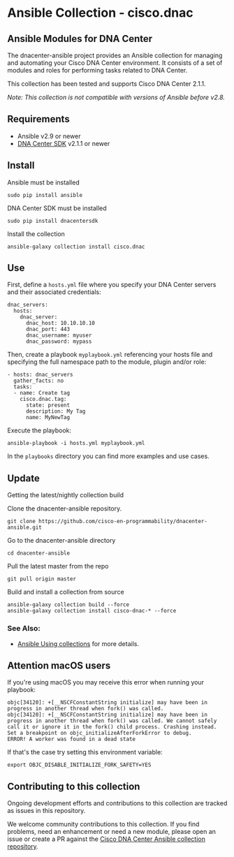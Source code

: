 # Ansible Collection - cisco.dnac

## Ansible Modules for DNA Center

The dnacenter-ansible project provides an Ansible collection for managing and automating your Cisco DNA Center environment. It consists of a set of modules and roles for performing tasks related to DNA Center.

This collection has been tested and supports Cisco DNA Center 2.1.1.

*Note: This collection is not compatible with versions of Ansible before v2.8.*

## Requirements
- Ansible v2.9 or newer
- [DNA Center SDK](https://github.com/cisco-en-programmability/dnacentersdk) v2.1.1 or newer

## Install
Ansible must be installed
```
sudo pip install ansible
```

DNA Center SDK must be installed
```
sudo pip install dnacentersdk
```

Install the collection
```
ansible-galaxy collection install cisco.dnac
```
## Use
First, define a `hosts.yml` file where you specify your DNA Center servers and their associated credentials:
```
dnac_servers:
  hosts:
    dnac_server:
      dnac_host: 10.10.10.10
      dnac_port: 443
      dnac_username: myuser
      dnac_password: mypass
```

Then, create a playbook `myplaybook.yml` referencing your hosts file and specifying the full namespace path to the module, plugin and/or role:
```
- hosts: dnac_servers
  gather_facts: no
  tasks:
  - name: Create tag
    cisco.dnac.tag:
      state: present
      description: My Tag
      name: MyNewTag
```

Execute the playbook:
```
ansible-playbook -i hosts.yml myplaybook.yml
```
In the `playbooks` directory you can find more examples and use cases.


## Update
Getting the latest/nightly collection build

Clone the dnacenter-ansible repository.
```
git clone https://github.com/cisco-en-programmability/dnacenter-ansible.git
```

Go to the dnacenter-ansible directory
```
cd dnacenter-ansible
```

Pull the latest master from the repo
```
git pull origin master
```

Build and install a collection from source
```
ansible-galaxy collection build --force
ansible-galaxy collection install cisco-dnac-* --force
```

### See Also:

* [Ansible Using collections](https://docs.ansible.com/ansible/latest/user_guide/collections_using.html) for more details.

## Attention macOS users

If you're using macOS you may receive this error when running your playbook:

```
objc[34120]: +[__NSCFConstantString initialize] may have been in progress in another thread when fork() was called.
objc[34120]: +[__NSCFConstantString initialize] may have been in progress in another thread when fork() was called. We cannot safely call it or ignore it in the fork() child process. Crashing instead. Set a breakpoint on objc_initializeAfterForkError to debug.
ERROR! A worker was found in a dead state
```

If that's the case try setting this environment variable:
```
export OBJC_DISABLE_INITIALIZE_FORK_SAFETY=YES
```




## Contributing to this collection

Ongoing development efforts and contributions to this collection are tracked as issues in this repository.

We welcome community contributions to this collection. If you find problems, need an enhancement or need a new module, please open an issue or create a PR against the [Cisco DNA Center Ansible collection repository](https://github.com/cisco-en-programmability/dnacenter-ansible/issues).
